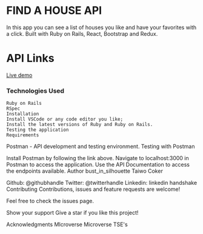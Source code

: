 # FIND A HOUSE API

In this app you can see a list of houses you like and have your favorites with a click. Built with Ruby on Rails, React, Bootstrap and Redux.


# API Links
  [Live demo](https://enigmatic-dusk-17553.herokuapp.com)

### Technologies Used
	Ruby on Rails
	RSpec
	Installation
	Install VSCode or any code editor you like;
	Install the latest versions of Ruby and Ruby on Rails.
	Testing the application
	Requirements

Postman - API development and testing environment.
Testing with Postman

Install Postman by following the link above.
Navigate to localhost:3000 in Postman to access the application.
Use the API Documentation to access the endpoints available.
Author
bust_in_silhouette Taiwo Coker

Github: @githubhandle
Twitter: @twitterhandle
Linkedin: linkedin
handshake Contributing
Contributions, issues and feature requests are welcome!

Feel free to check the issues page.

Show your support
Give a star if you like this project!

Acknowledgments
MIcroverse
Microverse TSE's